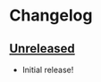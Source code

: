 # Changelog

## [Unreleased]
- Initial release!

[Unreleased]: https://github.com/amoskvin/fix-plugin/commits
